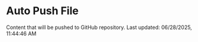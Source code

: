 # Auto Push File

Content that will be pushed to GitHub repository.
Last updated: 06/28/2025, 11:44:46 AM
